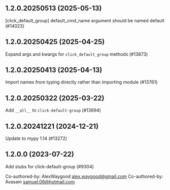 ## 1.2.0.20250513 (2025-05-13)

[click_default_group] default_cmd_name argument should be named default (#14023)

## 1.2.0.20250425 (2025-04-25)

Expand args and kwargs for `click_default_group` methods (#13873)

## 1.2.0.20250413 (2025-04-13)

Import names from typing directly rather than importing module (#13761)

## 1.2.0.20250322 (2025-03-22)

Add `__all__` to `click-default-group` (#13694)

## 1.2.0.20241221 (2024-12-21)

Update to mypy 1.14 (#13272)

## 1.2.0.0 (2023-07-22)

Add stubs for click-default-group (#9304)

Co-authored-by: AlexWaygood <alex.waygood@gmail.com>
Co-authored-by: Avasam <samuel.06@hotmail.com>

